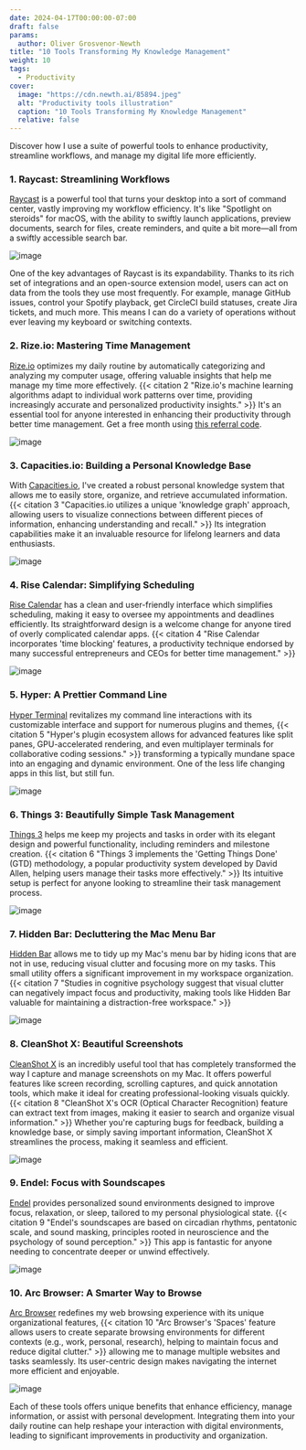 ```yaml
---
date: 2024-04-17T00:00:00-07:00
draft: false
params:
  author: Oliver Grosvenor-Newth
title: "10 Tools Transforming My Knowledge Management"
weight: 10
tags: 
  - Productivity
cover:
  image: "https://cdn.newth.ai/85894.jpeg"
  alt: "Productivity tools illustration"
  caption: "10 Tools Transforming My Knowledge Management"
  relative: false
---
```


Discover how I use a suite of powerful tools to enhance productivity, streamline workflows, and manage my digital life more efficiently.

### 1. Raycast: Streamlining Workflows

[Raycast](https://raycast.com/?via=newth&ref=newth.ai) is a powerful tool that turns your desktop into a sort of command center, vastly improving my workflow efficiency. It's like "Spotlight on steroids" for macOS, with the ability to swiftly launch applications, preview documents, search for files, create reminders, and quite a bit more—all from a swiftly accessible search bar.

![image](https://cdn.newth.ai/i/2024/04/CleanShot-2024-04-29-at-22.34.19@2x.png)

One of the key advantages of Raycast is its expandability. Thanks to its rich set of integrations and an open-source extension model, users can act on data from the tools they use most frequently. For example, manage GitHub issues, control your Spotify playback, get CircleCI build statuses, create Jira tickets, and much more. This means I can do a variety of operations without ever leaving my keyboard or switching contexts.

### 2. Rize.io: Mastering Time Management

[Rize.io](https://newth.io/rize?ref=newth.ai) optimizes my daily routine by automatically categorizing and analyzing my computer usage, offering valuable insights that help me manage my time more effectively. {{< citation 2 "Rize.io's machine learning algorithms adapt to individual work patterns over time, providing increasingly accurate and personalized productivity insights." >}} It's an essential tool for anyone interested in enhancing their productivity through better time management. Get a free month using [this referral code](https://rize.io/?code=06555D&utm_source=refer&name=Oliver).

![image](https://cdn.newth.ai/i/2024/04/14144.png)

### 3. Capacities.io: Building a Personal Knowledge Base

With [Capacities.io](https://newth.io/capacities?ref=newth.ai), I've created a robust personal knowledge system that allows me to easily store, organize, and retrieve accumulated information. {{< citation 3 "Capacities.io utilizes a unique 'knowledge graph' approach, allowing users to visualize connections between different pieces of information, enhancing understanding and recall." >}} Its integration capabilities make it an invaluable resource for lifelong learners and data enthusiasts.

![image](https://cdn.newth.ai/i/2024/04/3950.png)

### 4. Rise Calendar: Simplifying Scheduling

[Rise Calendar](https://newth.io/rise?ref=newth.ai) has a clean and user-friendly interface which simplifies scheduling, making it easy to oversee my appointments and deadlines efficiently. Its straightforward design is a welcome change for anyone tired of overly complicated calendar apps. {{< citation 4 "Rise Calendar incorporates 'time blocking' features, a productivity technique endorsed by many successful entrepreneurs and CEOs for better time management." >}}

![image](https://cdn.newth.ai/i/2024/04/20421.png)

### 5. Hyper: A Prettier Command Line

[Hyper Terminal](https://newth.io/hyper?ref=newth.ai) revitalizes my command line interactions with its customizable interface and support for numerous plugins and themes, {{< citation 5 "Hyper's plugin ecosystem allows for advanced features like split panes, GPU-accelerated rendering, and even multiplayer terminals for collaborative coding sessions." >}} transforming a typically mundane space into an engaging and dynamic environment. One of the less life changing apps in this list, but still fun.

![image](https://cdn.newth.ai/i/2024/04/387.png)

### 6. Things 3: Beautifully Simple Task Management

[Things 3](https://apps.apple.com/us/app/things-3/id904237743?ref=newth.ai) helps me keep my projects and tasks in order with its elegant design and powerful functionality, including reminders and milestone creation. {{< citation 6 "Things 3 implements the 'Getting Things Done' (GTD) methodology, a popular productivity system developed by David Allen, helping users manage their tasks more effectively." >}} Its intuitive setup is perfect for anyone looking to streamline their task management process.

![image](https://cdn.newth.ai/i/2024/04/19600.png)

### 7. Hidden Bar: Decluttering the Mac Menu Bar

[Hidden Bar](https://apps.apple.com/us/app/hidden-bar/id1452453066?ref=newth.ai) allows me to tidy up my Mac's menu bar by hiding icons that are not in use, reducing visual clutter and focusing more on my tasks. This small utility offers a significant improvement in my workspace organization. {{< citation 7 "Studies in cognitive psychology suggest that visual clutter can negatively impact focus and productivity, making tools like Hidden Bar valuable for maintaining a distraction-free workspace." >}}

![image](https://cdn.newth.ai/i/2024/04/CleanShot-2024-04-29-at-13.57.41@2x.png)

### 8. CleanShot X: Beautiful Screenshots

[CleanShot X](https://cleanshot.com/?ref=newth.ai) is an incredibly useful tool that has completely transformed the way I capture and manage screenshots on my Mac. It offers powerful features like screen recording, scrolling captures, and quick annotation tools, which make it ideal for creating professional-looking visuals quickly. {{< citation 8 "CleanShot X's OCR (Optical Character Recognition) feature can extract text from images, making it easier to search and organize visual information." >}} Whether you're capturing bugs for feedback, building a knowledge base, or simply saving important information, CleanShot X streamlines the process, making it seamless and efficient.

![image](https://cdn.newth.ai/i/2024/04/11431.png)

### 9. Endel: Focus with Soundscapes

[Endel](https://endel.io/?ref=newth.ai) provides personalized sound environments designed to improve focus, relaxation, or sleep, tailored to my personal physiological state. {{< citation 9 "Endel's soundscapes are based on circadian rhythms, pentatonic scale, and sound masking, principles rooted in neuroscience and the psychology of sound perception." >}} This app is fantastic for anyone needing to concentrate deeper or unwind effectively.

![image](https://cdn.newth.ai/i/2024/04/22994.png)

### 10. Arc Browser: A Smarter Way to Browse

[Arc Browser](https://arc.net/?ref=newth.ai) redefines my web browsing experience with its unique organizational features, {{< citation 10 "Arc Browser's 'Spaces' feature allows users to create separate browsing environments for different contexts (e.g., work, personal, research), helping to maintain focus and reduce digital clutter." >}} allowing me to manage multiple websites and tasks seamlessly. Its user-centric design makes navigating the internet more efficient and enjoyable.

![image](https://cdn.newth.ai/i/2024/04/49802.png)

Each of these tools offers unique benefits that enhance efficiency, manage information, or assist with personal development. Integrating them into your daily routine can help reshape your interaction with digital environments, leading to significant improvements in productivity and organization.